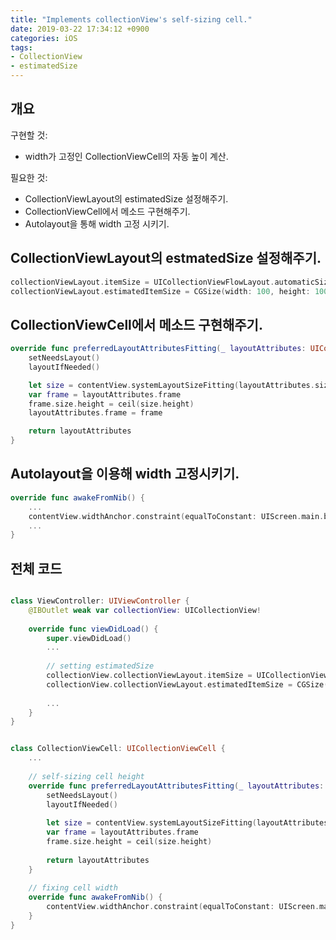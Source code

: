 ```yaml
---
title: "Implements collectionView's self-sizing cell."
date: 2019-03-22 17:34:12 +0900
categories: iOS
tags:
- CollectionView
- estimatedSize
---
```


## 개요

구현할 것:
- width가 고정인 CollectionViewCell의 자동 높이 계산.

필요한 것: 
- CollectionViewLayout의 estimatedSize 설정해주기.
- CollectionViewCell에서 메소드 구현해주기.
- Autolayout을 통해 width 고정 시키기.


## CollectionViewLayout의 estmatedSize 설정해주기.

```swift
collectionViewLayout.itemSize = UICollectionViewFlowLayout.automaticSize
collectionViewLayout.estimatedItemSize = CGSize(width: 100, height: 100)
```


## CollectionViewCell에서 메소드 구현해주기.

```swift
override func preferredLayoutAttributesFitting(_ layoutAttributes: UICollectionViewLayoutAttributes) -> UICollectionViewLayoutAttributes {
    setNeedsLayout()
    layoutIfNeeded()

    let size = contentView.systemLayoutSizeFitting(layoutAttributes.size)
    var frame = layoutAttributes.frame
    frame.size.height = ceil(size.height)
    layoutAttributes.frame = frame

    return layoutAttributes
}
```

## Autolayout을 이용해 width 고정시키기.

```swift
override func awakeFromNib() {
    ...
    contentView.widthAnchor.constraint(equalToConstant: UIScreen.main.bounds.width).isActive = true
    ...
}
```

## 전체 코드

```swift

class ViewController: UIViewController {
    @IBOutlet weak var collectionView: UICollectionView!
    
    override func viewDidLoad() {
        super.viewDidLoad()
        ...
        
        // setting estimatedSize
        collectionView.collectionViewLayout.itemSize = UICollectionViewFlowLayout.automaticSize
        collectionView.collectionViewLayout.estimatedItemSize = CGSize(width: 100, height: 100)
        
        ...
    }
}


class CollectionViewCell: UICollectionViewCell {
    ...
    
    // self-sizing cell height
    override func preferredLayoutAttributesFitting(_ layoutAttributes: UICollectionViewLayoutAttributes) -> UICollectionViewLayoutAttributes {
        setNeedsLayout()
        layoutIfNeeded()
        
        let size = contentView.systemLayoutSizeFitting(layoutAttributes.size)
        var frame = layoutAttributes.frame
        frame.size.height = ceil(size.height)
        
        return layoutAttributes
    }
    
    // fixing cell width
    override func awakeFromNib() {
        contentView.widthAnchor.constraint(equalToConstant: UIScreen.main.bounds.width).isActive = true
    }
}

```
